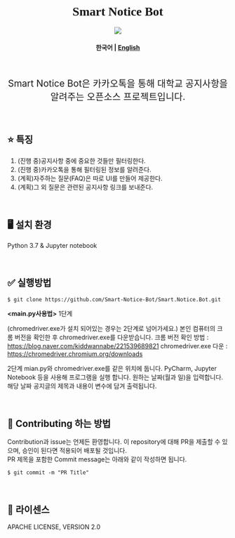 
<h1 align="center" style='font-family: palatino Linotype'> Smart Notice Bot</h1>
<p align="center">
    <a href ="https://github.com/Smart-Notice-Bot/Smart.Notice.Bot/blob/main/LICENSE">
        <img src="https://img.shields.io/badge/license-Apache--2.0-blue?style=plastic&link=https://github.com/Smart-Notice-Bot/Smart.Notice.Bot/blob/main/LICENSE">
    </a>
</p>
<h4 align="center">
    <p>
        <b>한국어</b> |
        <a href="https://github.com/Smart-Notice-Bot/Smart.Notice.Bot/blob/main/README_en.md">English</a>
    <p>
</h4>
<br>
<p align='center' style='font-size:150%'>Smart Notice Bot은 카카오톡을 통해 대학교 공지사항을 알려주는 오픈소스 프로젝트입니다. </p>

<br>



## :star: 특징
1. (진행 중)공지사항 중에 중요한 것들만 필터링한다.
2. (진행 중)카카오톡을 통해 필터링된 정보를 알려준다.
3. (계획)자주하는 질문(FAQ)은 따로 UI를 만들어 제공한다.
4. (계획)그 외 질문은 관련된 공지사항 링크를 보내준다.

<br>

## :desktop_computer: 설치 환경
Python 3.7 & Jupyter notebook

<br>

## :white_check_mark: 실행방법
```
$ git clone https://github.com/Smart-Notice-Bot/Smart.Notice.Bot.git
```

**<main.py사용법>**
1단계 

(chromedriver.exe가 설치 되어있는 경우는 2단계로 넘어가세요.)
본인 컴퓨터의 크롬 버전을 확인한 후 chromedriver.exe를 다운받습니다. 
크롬 버전 확인 방법 : https://blog.naver.com/kiddwannabe/221539689821
chromedriver.exe 다운 : https://chromedriver.chromium.org/downloads

2단계 
mian.py와 chromedriver.exe를 같은 위치에 둡니다.
PyCharm, Jupyter Notebook 등을 사용해 프로그램을 실행 합니다.
원하는 날짜(월과 일)을 입력합니다.
해당 날짜 공지글의 제목과 내용이 변수에 담겨 출력됩니다.

<br>

## :loudspeaker: Contributing 하는 방법 
Contribution과 issue는 언제든 환영합니다. 이 repository에 대해 PR을 제출할 수 있으며, 승인이 된다면 적용되어 배포될 것입니다.<br>
PR 제목을 포함한 Commit message는 아래와 같이 작성하면 됩니다.<br>
```
$ git commit -m "PR Title"
```


<br>

## :page_with_curl: 라이센스
APACHE LICENSE, VERSION 2.0



